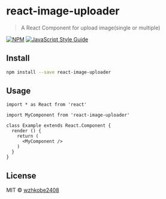# react-image-uploader

> A React Component for upload image(single or multiple)

[![NPM](https://img.shields.io/npm/v/react-image-uploader.svg)](https://www.npmjs.com/package/react-image-uploader) [![JavaScript Style Guide](https://img.shields.io/badge/code_style-standard-brightgreen.svg)](https://standardjs.com)

## Install

```bash
npm install --save react-image-uploader
```

## Usage

```tsx
import * as React from 'react'

import MyComponent from 'react-image-uploader'

class Example extends React.Component {
  render () {
    return (
      <MyComponent />
    )
  }
}
```

## License

MIT © [wzhkobe2408](https://github.com/wzhkobe2408)
